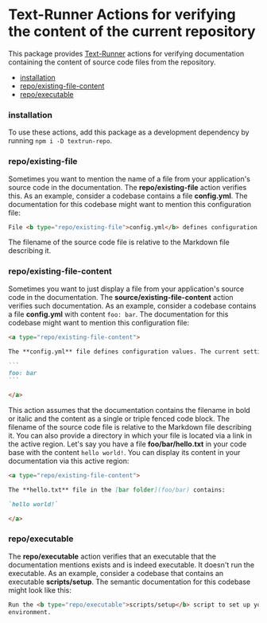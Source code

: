 # Text-Runner Actions for verifying the content of the current repository

This package provides [Text-Runner](https://github.com/kevgo/text-runner)
actions for verifying documentation containing the content of source code files
from the repository.

- [installation](#installation)
- [repo/existing-file-content](#repoexisting-file-content)
- [repo/executable](#repoexecutable)

### installation

To use these actions, add this package as a development dependency by running
<code type="npm/install">npm i -D textrun-repo</code>.

### repo/existing-file

Sometimes you want to mention the name of a file from your application's source
code in the documentation. The <b type="action/name-full">repo/existing-file</b>
action verifies this. As an example, consider a codebase contains a file
<a type="workspace/empty-file">**config.yml**</a>. The documentation for this
codebase might want to mention this configuration file:

<a type="extension/runnable-region">

```markdown
File <b type="repo/existing-file">config.yml</b> defines configuration values.
```

</a>

The filename of the source code file is relative to the Markdown file describing
it.

### repo/existing-file-content

Sometimes you want to just display a file from your application's source code in
the documentation. The
<b type="action/name-full">source/existing-file-content</b> action verifies such
documentation. As an example, consider a codebase contains a file
<a type="workspace/new-file">**config.yml** with content `foo: bar`</a>. The
documentation for this codebase might want to mention this configuration file:

<a type="extension/runnable-region">

````markdown
<a type="repo/existing-file-content">

The **config.yml** file defines configuration values. The current settings are:

```
foo: bar
```

</a>
````

</a>

This action assumes that the documentation contains the filename in bold or
italic and the content as a single or triple fenced code block. The filename of
the source code file is relative to the Markdown file describing it. You can
also provide a directory in which your file is located via a link in the active
region. <a type="workspace/new-file"> Let's say you have a file
**foo/bar/hello.txt** in your code base with the content `hello world!`. </a>
You can display its content in your documentation via this active region:

<a type="extension/runnable-region">

```markdown
<a type="repo/existing-file-content">

The **hello.txt** file in the [bar folder](foo/bar) contains:

`hello world!`

</a>
```

</a>

### repo/executable

The <b type="action/name-full">repo/executable</b> action verifies that an
executable that the documentation mentions exists and is indeed executable. It
doesn't run the executable. As an example, consider a codebase that contains an
executable <b type="new-executable">scripts/setup</b>. The semantic
documentation for this codebase might look like this:

<a type="extension/runnable-region">

```html
Run the <b type="repo/executable">scripts/setup</b> script to set up your
environment.
```

</a>
